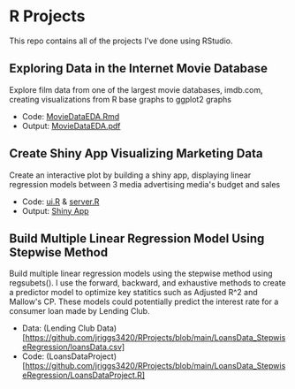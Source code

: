 # R Projects
This repo contains all of the projects I've done using RStudio.

## Exploring Data in the Internet Movie Database
Explore film data from one of the largest movie databases, imdb.com, creating visualizations from R base graphs to ggplot2 graphs
- Code: [MovieDataEDA.Rmd](https://github.com/jriggs3420/RProjects/blob/main/MovieDataEDA/MovieDataEDA.Rmd)
- Output: [MovieDataEDA.pdf](https://github.com/jriggs3420/RProjects/blob/main/MovieDataEDA/MovieDataEDA.pdf)

## Create Shiny App Visualizing Marketing Data
Create an interactive plot by building a shiny app, displaying linear regression models between 3 media advertising media's budget and sales
- Code: [ui.R](https://github.com/jriggs3420/RProjects/blob/main/ShinyApp_Regression/ui.R) & [server.R](https://github.com/jriggs3420/RProjects/blob/main/ShinyApp_Regression/server.R)
- Output: [Shiny App](https://jriggs3420.shinyapps.io/r_projects/)

## Build Multiple Linear Regression Model Using Stepwise Method
Build multiple linear regression models using the stepwise method using regsubets(). I use the forward, backward, and exhaustive methods to create a predictor model to optimize key statitics such as Adjusted R^2 and Mallow's CP. These models could potentially predict the interest rate for a consumer loan made by Lending Club.
- Data: (Lending Club Data)[https://github.com/jriggs3420/RProjects/blob/main/LoansData_StepwiseRegression/loansData.csv]
- Code: (LoansDataProject)[https://github.com/jriggs3420/RProjects/blob/main/LoansData_StepwiseRegression/LoansDataProject.R]
